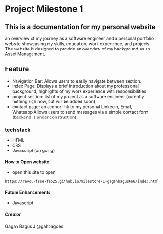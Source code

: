# Project Milestone 1 

## This is a documentation for my personal website

an overview of my journey as a software engineer and a personal portfolio website showcasing my skills, education, work experience, and projects. The website is designed to provide an overview of my background as an Asset Management.

## Feature

*   Navigation Bar: Allows users to easily navigate between section.
*   index Page:  Displays a brief introduction about my professional background, highlights of my work experience with responsibilities. 
*   project section:   list of my project as a software engineer (curently nothing righ now, but will be added soon)
*   contact page:   an acnhor link to my personal Linkedin, Email, Whatsapp,Allows users to send messages via a simple contact form (backend is under construction).


### tech stack

- HTML
- CSS
- Javascript (on going)

#### How to Open website

- open this site to open
```sh
https://revou-fsse-feb25.github.io/milestone-1-gagahbagus666/index.html
```
#### Future Enhancements

- Javascript

##### Creator

Gagah Bagus J
@gahbagoes

